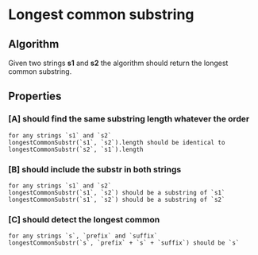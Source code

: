 # Longest common substring

## Algorithm

Given two strings **s1** and **s2** the algorithm should return the longest common substring.

## Properties

### [A] should find the same substring length whatever the order 

    for any strings `s1` and `s2`
    longestCommonSubstr(`s1`, `s2`).length should be identical to longestCommonSubstr(`s2`, `s1`).length

### [B] should include the substr in both strings

    for any strings `s1` and `s2`
    longestCommonSubstr(`s1`, `s2`) should be a substring of `s1`
    longestCommonSubstr(`s1`, `s2`) should be a substring of `s2`

### [C] should detect the longest common

    for any strings `s`, `prefix` and `suffix`
    longestCommonSubstr(`s`, `prefix` + `s` + `suffix`) should be `s`
